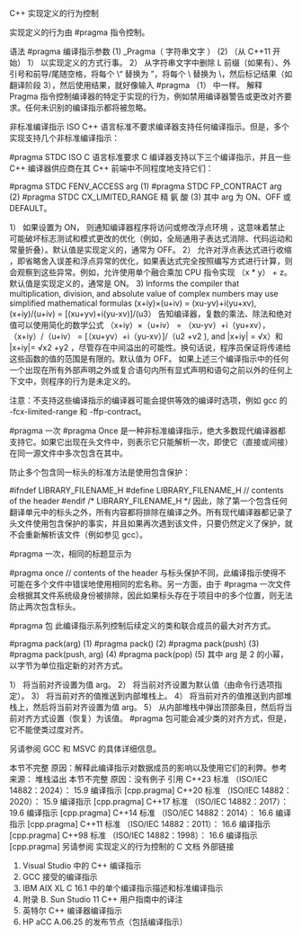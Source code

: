 C++ 实现定义的行为控制

实现定义的行为由 #pragma 指令控制。

语法
#pragma 编译指示参数	(1)	
_Pragma（ 字符串文字 ）	(2)	（从 C++11 开始）
1） 以实现定义的方式行事。
2） 从字符串文字中删除 L 前缀（如果有）、外引号和前导/尾随空格，将每个 \“ 替换为 ”，将每个 \\ 替换为 \，然后标记结果（如翻译阶段 3），然后使用结果，就好像输入 #pragma （1） 中一样。
解释
Pragma 指令控制编译器的特定于实现的行为，例如禁用编译器警告或更改对齐要求。任何未识别的编译指示都将被忽略。

非标准编译指示
ISO C++ 语言标准不要求编译器支持任何编译指示。但是，多个实现支持几个非标准编译指示：

#pragma STDC
ISO C 语言标准要求 C 编译器支持以下三个编译指示，并且一些 C++ 编译器供应商在其 C++ 前端中不同程度地支持它们：

#pragma STDC FENV_ACCESS arg	(1)	
#pragma STDC FP_CONTRACT arg	(2)	
#pragma STDC CX_LIMITED_RANGE 精 氨 酸	(3)	
其中 arg 为 ON、OFF 或 DEFAULT。

1） 如果设置为 ON， 则通知编译器程序将访问或修改浮点环境 ，这意味着禁止可能破坏标志测试和模式更改的优化（例如，全局通用子表达式消除、代码运动和常量折叠）。默认值是实现定义的，通常为 OFF。
2） 允许对浮点表达式进行收缩 ，即省略舍入误差和浮点异常的优化，如果表达式完全按照编写方式进行计算，则会观察到这些异常。例如，允许使用单个融合乘加 CPU 指令实现 （x * y） + z。默认值是实现定义的，通常是 ON。
3) Informs the compiler that multiplication, division, and absolute value of complex numbers may use simplified mathematical formulas (x+iy)×(u+iv) = (xu-yv)+i(yu+xv), (x+iy)/(u+iv) = [(xu+yv)+i(yu-xv)]/(u3） 告知编译器，复数的乘法、除法和绝对值可以使用简化的数学公式 （x+iy）×（u+iv） = （xu-yv）+i（yu+xv）， （x+iy）/（u+iv） = [（xu+yv）+i（yu-xv）]/（u2
+v2
), and |x+iy| = √x）和 |x+iy|= √x2
+y2
，尽管存在中间溢出的可能性。换句话说，程序员保证将传递给这些函数的值的范围是有限的。默认值为 OFF。
如果上述三个编译指示中的任何一个出现在所有外部声明之外或复合语句内所有显式声明和语句之前以外的任何上下文中，则程序的行为是未定义的。

注意：不支持这些编译指示的编译器可能会提供等效的编译时选项，例如 gcc 的 -fcx-limited-range 和 -ffp-contract。

#pragma 一次
#pragma Once 是一种非标准编译指示，绝大多数现代编译器都支持它。如果它出现在头文件中，则表示它只能解析一次，即使它（直接或间接）在同一源文件中多次包含在其中。

防止多个包含同一标头的标准方法是使用包含保护：

#ifndef LIBRARY_FILENAME_H
#define LIBRARY_FILENAME_H
// contents of the header
#endif /* LIBRARY_FILENAME_H */
因此，除了第一个包含任何翻译单元中的标头之外，所有内容都将排除在编译之外。所有现代编译器都记录了头文件使用包含保护的事实，并且如果再次遇到该文件，只要仍然定义了保护，就不会重新解析该文件（例如参见 gcc）。

#pragma 一次，相同的标题显示为

#pragma once
// contents of the header
与标头保护不同，此编译指示使得不可能在多个文件中错误地使用相同的宏名称。另一方面，由于 #pragma 一次文件会根据其文件系统级身份被排除，因此如果标头存在于项目中的多个位置，则无法防止两次包含标头。

#pragma 包
此编译指示系列控制后续定义的类和联合成员的最大对齐方式。

#pragma pack(arg)	(1)	
#pragma pack()	(2)	
#pragma pack(push)	(3)	
#pragma pack(push, arg)	(4)	
#pragma pack(pop)	(5)	
其中 arg 是 2 的小幂，以字节为单位指定新的对齐方式。

1） 将当前对齐设置为值 arg。
2） 将当前对齐设置为默认值（由命令行选项指定）。
3） 将当前对齐的值推送到内部堆栈上。
4） 将当前对齐的值推送到内部堆栈上，然后将当前对齐设置为值 arg。
5） 从内部堆栈中弹出顶部条目，然后将当前对齐方式设置（恢复）为该值。
#pragma 包可能会减少类的对齐方式，但是，它不能使类过度对齐。

另请参阅 GCC 和 MSVC 的具体详细信息。

本节不完整
原因：解释此编译指示对数据成员的影响以及使用它们的利弊。参考来源：
堆栈溢出
本节不完整
原因：没有例子
引用
C++23 标准 （ISO/IEC 14882：2024）：
15.9 编译指示 [cpp.pragma]
C++20 标准 （ISO/IEC 14882：2020）：
15.9 编译指示 [cpp.pragma]
C++17 标准 （ISO/IEC 14882：2017）：
19.6 编译指示 [cpp.pragma]
C++14 标准 （ISO/IEC 14882：2014）：
16.6 编译指示 [cpp.pragma]
C++11 标准 （ISO/IEC 14882：2011）：
16.6 编译指示 [cpp.pragma]
C++98 标准 （ISO/IEC 14882：1998）：
16.6 编译指示 [cpp.pragma]
另请参阅
实现定义的行为控制的 C 文档
外部链接
1. 	Visual Studio 中的 C++ 编译指示
2. 	GCC 接受的编译指示
3. 	IBM AIX XL C 16.1 中的单个编译指示描述和标准编译指示
4. 	附录 B. Sun Studio 11 C++ 用户指南中的译注
5. 	英特尔 C++ 编译器编译指示
6. 	HP aCC A.06.25 的发布节点（包括编译指示）
